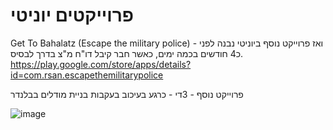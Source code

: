 # פרוייקטים יוניטי

<p dir='rtl' align='right'>
  
Get To Bahalatz (Escape the military police) - ואז פרוייקט נוסף ביוניטי
נבנה לפני כ4 חודשים בכמה ימים, כאשר חבר קיבל דו"ח מ"צ בדרך לבסיס.
https://play.google.com/store/apps/details?id=com.rsan.escapethemilitarypolice


פרוייקט נוסף - 3די - כרגע בעיכוב בעקבות בניית מודלים בבלנדר

![image](https://i.ibb.co/QFt32rJ/ss-01.png)
</p>
